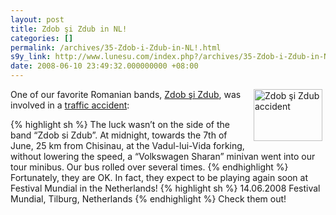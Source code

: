 ```yaml
---
layout: post
title: Zdob şi Zdub in NL!
categories: []
permalink: /archives/35-Zdob-i-Zdub-in-NL!.html
s9y_link: http://www.lunesu.com/index.php?/archives/35-Zdob-i-Zdub-in-NL!.html
date: 2008-06-10 23:49:32.000000000 +08:00
---
```

<!-- s9ymdb:39 --><img class="serendipity_image_right" width="110" height="83" style="float: right; border: 0px; padding-left: 5px; padding-right: 5px;" src="http://www.lunesu.com/uploads/news.134.1.serendipityThumb.jpg" alt="Zdob şi Zdub accident" />One of our favorite Romanian bands, <a href="http://www.zdob-si-zdub.com/" title="Zdob si Zdub">Zdob şi Zdub</a>, was involved in a <a href="http://www.zdob-si-zdub.com/news-info.php?lang=eng&id=134" title="Zdob si Zdub accident">traffic accident</a>:
{% highlight sh %}
The luck wasn’t on the side of the band “Zdob si Zdub”. At midnight, towards the 7th of June, 25 km from Chisinau, at the Vadul-lui-Vida forking, without lowering the speed, a “Volkswagen Sharan” minivan went into our tour minibus. Our bus rolled over several times.
{% endhighlight %}
Fortunately, they are OK. In fact, they expect to be playing again soon at Festival Mundial in the Netherlands!
{% highlight sh %}
14.06.2008
Festival Mundial, Tilburg, Netherlands
{% endhighlight %}
Check them out!
